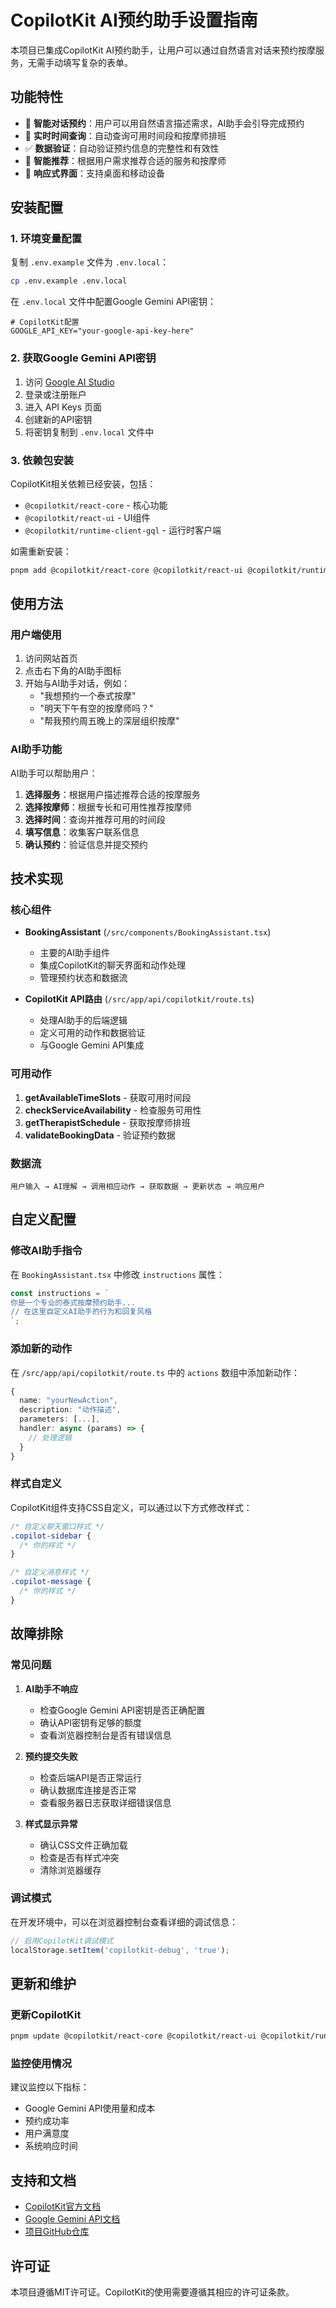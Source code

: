 # CopilotKit AI预约助手设置指南

本项目已集成CopilotKit AI预约助手，让用户可以通过自然语言对话来预约按摩服务，无需手动填写复杂的表单。

## 功能特性

- 🤖 **智能对话预约**：用户可以用自然语言描述需求，AI助手会引导完成预约
- 📅 **实时时间查询**：自动查询可用时间段和按摩师排班
- ✅ **数据验证**：自动验证预约信息的完整性和有效性
- 🎯 **智能推荐**：根据用户需求推荐合适的服务和按摩师
- 📱 **响应式界面**：支持桌面和移动设备

## 安装配置

### 1. 环境变量配置

复制 `.env.example` 文件为 `.env.local`：

```bash
cp .env.example .env.local
```

在 `.env.local` 文件中配置Google Gemini API密钥：

```env
# CopilotKit配置
GOOGLE_API_KEY="your-google-api-key-here"
```

### 2. 获取Google Gemini API密钥

1. 访问 [Google AI Studio](https://aistudio.google.com/)
2. 登录或注册账户
3. 进入 API Keys 页面
4. 创建新的API密钥
5. 将密钥复制到 `.env.local` 文件中

### 3. 依赖包安装

CopilotKit相关依赖已经安装，包括：

- `@copilotkit/react-core` - 核心功能
- `@copilotkit/react-ui` - UI组件
- `@copilotkit/runtime-client-gql` - 运行时客户端

如需重新安装：

```bash
pnpm add @copilotkit/react-core @copilotkit/react-ui @copilotkit/runtime-client-gql -w
```

## 使用方法

### 用户端使用

1. 访问网站首页
2. 点击右下角的AI助手图标
3. 开始与AI助手对话，例如：
   - "我想预约一个泰式按摩"
   - "明天下午有空的按摩师吗？"
   - "帮我预约周五晚上的深层组织按摩"

### AI助手功能

AI助手可以帮助用户：

1. **选择服务**：根据用户描述推荐合适的按摩服务
2. **选择按摩师**：根据专长和可用性推荐按摩师
3. **选择时间**：查询并推荐可用的时间段
4. **填写信息**：收集客户联系信息
5. **确认预约**：验证信息并提交预约

## 技术实现

### 核心组件

- **BookingAssistant** (`/src/components/BookingAssistant.tsx`)
  - 主要的AI助手组件
  - 集成CopilotKit的聊天界面和动作处理
  - 管理预约状态和数据流

- **CopilotKit API路由** (`/src/app/api/copilotkit/route.ts`)
  - 处理AI助手的后端逻辑
  - 定义可用的动作和数据验证
  - 与Google Gemini API集成

### 可用动作

1. **getAvailableTimeSlots** - 获取可用时间段
2. **checkServiceAvailability** - 检查服务可用性
3. **getTherapistSchedule** - 获取按摩师排班
4. **validateBookingData** - 验证预约数据

### 数据流

```
用户输入 → AI理解 → 调用相应动作 → 获取数据 → 更新状态 → 响应用户
```

## 自定义配置

### 修改AI助手指令

在 `BookingAssistant.tsx` 中修改 `instructions` 属性：

```typescript
const instructions = `
你是一个专业的泰式按摩预约助手...
// 在这里自定义AI助手的行为和回复风格
`;
```

### 添加新的动作

在 `/src/app/api/copilotkit/route.ts` 中的 `actions` 数组中添加新动作：

```typescript
{
  name: "yourNewAction",
  description: "动作描述",
  parameters: [...],
  handler: async (params) => {
    // 处理逻辑
  }
}
```

### 样式自定义

CopilotKit组件支持CSS自定义，可以通过以下方式修改样式：

```css
/* 自定义聊天窗口样式 */
.copilot-sidebar {
  /* 你的样式 */
}

/* 自定义消息样式 */
.copilot-message {
  /* 你的样式 */
}
```

## 故障排除

### 常见问题

1. **AI助手不响应**
   - 检查Google Gemini API密钥是否正确配置
   - 确认API密钥有足够的额度
   - 查看浏览器控制台是否有错误信息

2. **预约提交失败**
   - 检查后端API是否正常运行
   - 确认数据库连接是否正常
   - 查看服务器日志获取详细错误信息

3. **样式显示异常**
   - 确认CSS文件正确加载
   - 检查是否有样式冲突
   - 清除浏览器缓存

### 调试模式

在开发环境中，可以在浏览器控制台查看详细的调试信息：

```javascript
// 启用CopilotKit调试模式
localStorage.setItem('copilotkit-debug', 'true');
```

## 更新和维护

### 更新CopilotKit

```bash
pnpm update @copilotkit/react-core @copilotkit/react-ui @copilotkit/runtime-client-gql
```

### 监控使用情况

建议监控以下指标：
- Google Gemini API使用量和成本
- 预约成功率
- 用户满意度
- 系统响应时间

## 支持和文档

- [CopilotKit官方文档](https://docs.copilotkit.ai/)
- [Google Gemini API文档](https://ai.google.dev/docs)
- [项目GitHub仓库](https://github.com/your-repo)

## 许可证

本项目遵循MIT许可证。CopilotKit的使用需要遵循其相应的许可证条款。